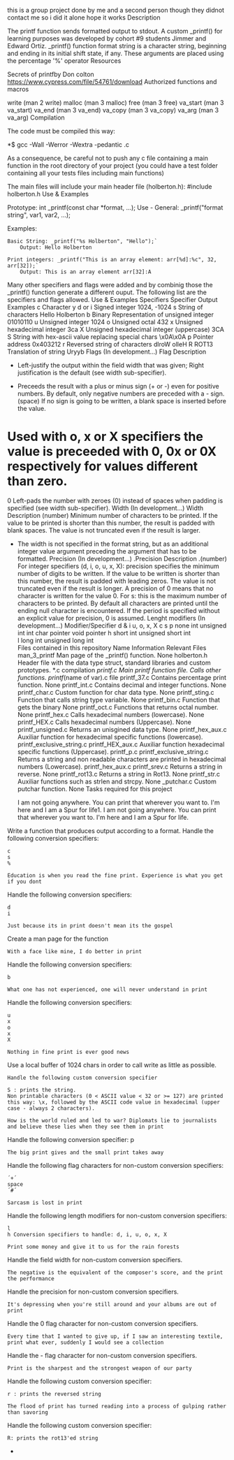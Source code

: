 this is a group project done by me and a second person though they didnot contact me so i did it alone hope it works 
Description

The printf function sends formatted output to stdout. A custom _printf() for learning purposes was developed by cohort #9 students Jimmer and Edward Ortiz. _printf() function format string is a character string, beginning and ending in its initial shift state, if any. These arguments are placed using the percentage '%' operator
Resources

Secrets of printfby Don colton https://www.cypress.com/file/54761/download
Authorized functions and macros

write (man 2 write) malloc (man 3 malloc) free (man 3 free) va_start (man 3 va_start) va_end (man 3 va_end) va_copy (man 3 va_copy) va_arg (man 3 va_arg)
Compilation

The code must be compiled this way:

*$ gcc -Wall -Werror -Wextra -pedantic .c

As a consequence, be careful not to push any c file containing a main function in the root directory of your project (you could have a test folder containing all your tests files including main functions)

The main files will include your main header file (holberton.h): #include holberton.h
Use & Examples

Prototype: int _printf(const char *format, ...); Use - General: _printf("format string", var1, var2, ...);

Examples:

    Basic String: _printf("%s Holberton", "Hello");`
        Output: Hello Holberton

    Print integers: _printf("This is an array element: arr[%d]:%c", 32, arr[32]);`
        Output: This is an array element arr[32]:A

Many other specifiers and flags were added and by combinig those the _printf() function generate a different ouput. The following list are the specifiers and flags allowed.
Use & Examples
Specifiers
Specifier 	Output 	Examples
c 	Character 	y
d or i 	Signed integer 	1024, -1024
s 	String of characters 	Hello Holberton
b 	Binary Representation of unsigned integer 	01010110
u 	Unsigned integer 	1024
o 	Unsigned octal 	432
x 	Unsigned hexadecimal integer 	3ca
X 	Unsigned hexadecimal integer (uppercase) 	3CA
S 	String with hex-ascii value replacing special chars 	\x0A\x0A
p 	Pointer address 	0x403212
r 	Reversed string of characters 	dlroW olleH
R 	ROT13 Translation of string 	Uryyb
Flags (In development...)
Flag 	Description
- 	Left-justify the output within the field width that was given; Right justification is the default (see width sub-specifier).
+ 	Preceeds the result with a plus or minus sign (+ or -) even for positive numbers. By default, only negative numbers are preceded with a - sign.
(space) 	If no sign is going to be written, a blank space is inserted before the value.
# 	Used with o, x or X specifiers the value is preceeded with 0, 0x or 0X respectively for values different than zero.
0 	Left-pads the number with zeroes (0) instead of spaces when padding is specified (see width sub-specifier).
Width (In development...)
Width 	Description
(number) 	Minimum number of characters to be printed. If the value to be printed is shorter than this number, the result is padded with blank spaces. The value is not truncated even if the result is larger.
* 	The width is not specified in the format string, but as an additional integer value argument preceding the argument that has to be formatted.
Precision (In development...)
.Precision 	Description
.(number) 	For integer specifiers (d, i, o, u, x, X): precision specifies the minimum number of digits to be written. If the value to be written is shorter than this number, the result is padded with leading zeros. The value is not truncated even if the result is longer. A precision of 0 means that no character is written for the value 0. For s: this is the maximum number of characters to be printed. By default all characters are printed until the ending null character is encountered. If the period is specified without an explicit value for precision, 0 is assumed.
Lenght modifiers (In development...)
Modifier/Specifier 	d & i 	u, o, x, X 	c 	s 	p
none 	int 	unsigned int 	int 	char pointer 	void pointer
h 	short int 	unsigned short int 			
l 	long int 	unsigned long int 			
Files contained in this repository
Name 	Information 	Relevant Files
man_3_printf 	Man page of the _printf() function. 	None
holberton.h 	Header file with the data type struct, standard libraries and custom prototypes. 	*.c compilation
_printf.c 	Main printf function file. Calls other functions. 	printf_(name of var).c file
printf_37.c 	Contains percentage print function. 	None
printf_int.c 	Contains decimal and integer functions. 	None
printf_char.c 	Custom function for char data type. 	None
printf_sting.c 	Function that calls string type variable. 	None
printf_bin.c 	Function that gets the binary 	None
printf_oct.c 	Functions that returns octal number. 	None
printf_hex.c 	Calls hexadecimal numbers (lowercase). 	None
printf_HEX.c 	Calls hexadecimal numbers (Uppercase). 	None
printf_unsigned.c 	Returns an unisgined data type. 	None
printf_hex_aux.c 	Auxiliar function for hexadecimal specific functions (lowercase). 	printf_exclusive_string.c
printf_HEX_aux.c 	Auxiliar function hexadecimal specific functions (Uppercase). 	printf_p.c
printf_exclusive_string.c 	Returns a string and non readable characters are printed in hexadecimal numbers (Lowercase). 	printf_hex_aux.c
printf_srev.c 	Returns a string in reverse. 	None
printf_rot13.c 	Returns a string in Rot13. 	None
printf_str.c 	Auxiliar functions such as strlen and strcpy. 	None
_putchar.c 	Custom putchar function. 	None
Tasks required for this project

    I am not going anywhere. You can print that wherever you want to. I'm here and I am a Spur for life1. I am not going anywhere. You can print that wherever you want to. I'm here and I am a Spur for life.

Write a function that produces output according to a format. Handle the following conversion specifiers:

    c
    s
    %

    Education is when you read the fine print. Experience is what you get if you dont

Handle the following conversion specifiers:

    d
    i

    Just because its in print doesn't mean its the gospel

Create a man page for the function

    With a face like mine, I do better in print

Handle the following conversion specifiers:

    b

    What one has not experienced, one will never understand in print

Handle the following conversion specifiers:

    u
    x
    o
    x
    X

    Nothing in fine print is ever good news

Use a local buffer of 1024 chars in order to call write as little as possible.

    Handle the following custom conversion specifier

    S : prints the string.
    Non printable characters (0 < ASCII value < 32 or >= 127) are printed this way: \x, followed by the ASCII code value in hexadecimal (upper case - always 2 characters).

    How is the world ruled and led to war? Diplomats lie to journalists and believe these lies when they see them in print

Handle the following conversion specifier: p

    The big print gives and the small print takes away

Handle the following flag characters for non-custom conversion specifiers:

    ´+´
    space
    ´#´

    Sarcasm is lost in print

Handle the following length modifiers for non-custom conversion specifiers:

    l
    h Conversion specifiers to handle: d, i, u, o, x, X

    Print some money and give it to us for the rain forests

Handle the field width for non-custom conversion specifiers.

    The negative is the equivalent of the composer's score, and the print the performance

Handle the precision for non-custom conversion specifiers.

    It's depressing when you're still around and your albums are out of print

Handle the 0 flag character for non-custom conversion specifiers.

    Every time that I wanted to give up, if I saw an interesting textile, print what ever, suddenly I would see a collection

Handle the - flag character for non-custom conversion specifiers.

    Print is the sharpest and the strongest weapon of our party

Handle the following custom conversion specifier:

    r : prints the reversed string

    The flood of print has turned reading into a process of gulping rather than savoring

Handle the following custom conversion specifier:

    R: prints the rot13'ed string

*
